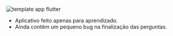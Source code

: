 ![template app flutter](https://user-images.githubusercontent.com/33468162/141321170-9d5593c5-7240-46aa-8fb2-576adb41a89e.png)

- Aplicativo feito apenas para aprendizado.
- Ainda contém um pequeno bug na finalização das perguntas.
